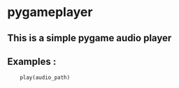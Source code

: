 # pygameplayer 

## This is a simple pygame audio player 
## Examples : 
``` from pygameplayer import play
    play(audio_path)
```